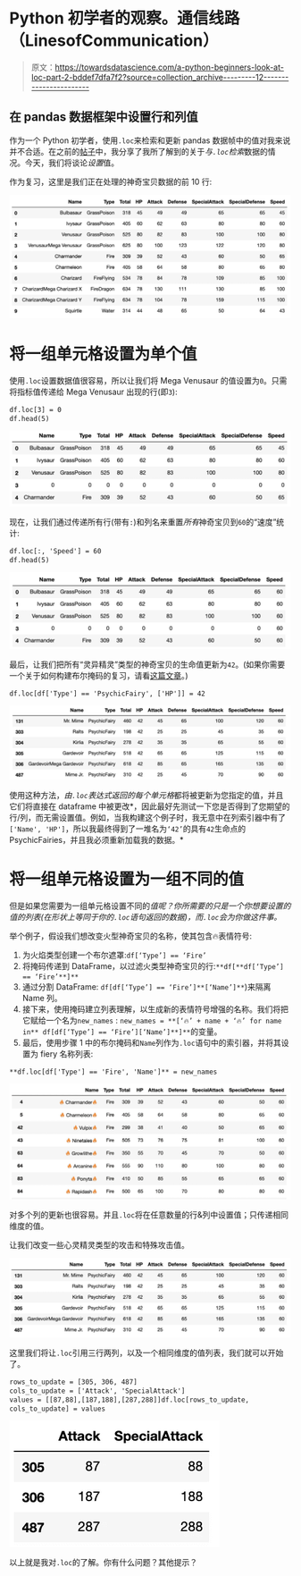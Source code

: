 # Python 初学者的观察。通信线路（LinesofCommunication）

> 原文：<https://towardsdatascience.com/a-python-beginners-look-at-loc-part-2-bddef7dfa7f2?source=collection_archive---------12----------------------->

## 在 pandas 数据框架中设置行和列值

作为一个 Python 初学者，使用`.loc`来检索和更新 pandas 数据帧中的值对我来说并不合适。在之前的[帖子](https://medium.com/@ljhopkins/a-python-beginners-look-at-loc-part-1-cb1e1e565ec2)中，我分享了我所了解到的关于*与`.loc`检索*数据的情况。今天，我们将谈论*设置*值。

作为复习，这里是我们正在处理的神奇宝贝数据的前 10 行:

![](img/9f55e345de53d3219c6a8b09b79b4a82.png)

# 将一组单元格设置为单个值

使用`.loc`设置数据值很容易，所以让我们将 Mega Venusaur 的值设置为`0`。只需将指标值传递给 Mega Venusaur 出现的行(即`3`):

```
df.loc[3] = 0
df.head(5)
```

![](img/66a9548b9bde5465a6e5afb9187d9ea4.png)

现在，让我们通过传递所有行(带有`:`)和列名来重置*所有*神奇宝贝到`60`的“速度”统计:

```
df.loc[:, 'Speed'] = 60
df.head(5)
```

![](img/5a89bdde9933c2dad3113a168d16fec8.png)

最后，让我们把所有“灵异精灵”类型的神奇宝贝的生命值更新为`42`。(如果你需要一个关于如何构建布尔掩码的复习，请看[这篇文章](https://medium.com/@ljhopkins/a-python-beginners-look-at-loc-part-1-cb1e1e565ec2)。)

```
df.loc[df['Type'] == 'PsychicFairy', ['HP']] = 42
```

![](img/d4fb901cd08deed4c1830a656f951d66.png)

使用这种方法，*由`.loc`表达式返回的每个单元格*都将被更新为您指定的值，并且它们将直接在 dataframe 中被更改*，因此最好先测试一下您是否得到了您期望的行/列，而无需设置值。例如，当我构建这个例子时，我无意中在列索引器中有了`['Name', 'HP']`，所以我最终得到了一堆名为`‘42’`的具有`42`生命点的 PsychicFairies，并且我必须重新加载我的数据。*

# 将一组单元格设置为一组不同的值

但是如果您需要为一组单元格设置不同的*值呢？你所需要的只是一个你想要设置的值的列表(在形状上等同于你的`.loc`语句返回的数据)，而`.loc`会为你做这件事。*

举个例子，假设我们想改变火型神奇宝贝的名称，使其包含🔥表情符号:

1.  为火焰类型创建一个布尔遮罩:`df[‘Type’] == ‘Fire’`
2.  将掩码传递到 DataFrame，以过滤火类型神奇宝贝的行:`**df[**df[‘Type’] == ‘Fire’**]**`
3.  通过分割 DataFrame: `df[df[‘Type’] == ‘Fire’]**[‘Name’]**`)来隔离 Name 列。
4.  接下来，使用掩码建立列表理解，以生成新的表情符号增强的名称。我们将把它赋给一个名为`new_names` : `new_names = **[‘🔥’ + name + ‘🔥’ for name in** df[df[‘Type’] == ‘Fire’][‘Name’]**]**`的变量。
5.  最后，使用步骤 1 中的布尔掩码和`Name`列作为`.loc`语句中的索引器，并将其设置为 fiery 名称列表:

```
**df.loc[df['Type'] == 'Fire', 'Name']** = new_names
```

![](img/02ba3b7ef172cc08b3a0dea7611c8981.png)

对多个列的更新也很容易。并且`.loc`将在任意数量的行&列中设置值；只传递相同维度的值。

让我们改变一些心灵精灵类型的攻击和特殊攻击值。

![](img/5abc83a8b400e956593fe9dc5d86b646.png)

这里我们将让`.loc`引用三行两列，以及一个相同维度的值列表，我们就可以开始了。

```
rows_to_update = [305, 306, 487]
cols_to_update = ['Attack', 'SpecialAttack']
values = [[87,88],[187,188],[287,288]]df.loc[rows_to_update, cols_to_update] = values
```

![](img/293793609e2f9ed8d9aed2e13d108f34.png)

以上就是我对`.loc`的了解。你有什么问题？其他提示？